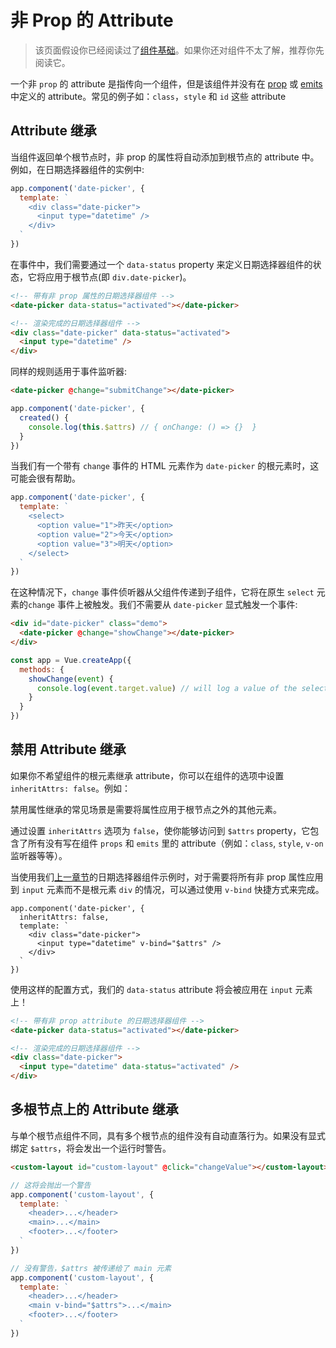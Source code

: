 # 非 Prop 的 Attribute

> 该页面假设你已经阅读过了[组件基础](component-basics.md)。如果你还对组件不太了解，推荐你先阅读它。

一个非 `prop` 的 attribute 是指传向一个组件，但是该组件并没有在 [prop](component-props) 或 [emits](component-custom-events.html#defining-custom-events) 中定义的 attribute。常见的例子如：`class`，`style` 和 `id` 这些 attribute

## Attribute 继承

当组件返回单个根节点时，非 prop 的属性将自动添加到根节点的 attribute 中。例如，在日期选择器组件的实例中:

```js
app.component('date-picker', {
  template: `
    <div class="date-picker">
      <input type="datetime" />
    </div>
  `
})
```

在事件中，我们需要通过一个 `data-status` property 来定义日期选择器组件的状态，它将应用于根节点(即 `div.date-picker`)。

```html
<!-- 带有非 prop 属性的日期选择器组件 -->
<date-picker data-status="activated"></date-picker>

<!-- 渲染完成的日期选择器组件 -->
<div class="date-picker" data-status="activated">
  <input type="datetime" />
</div>
```

同样的规则适用于事件监听器:

```html
<date-picker @change="submitChange"></date-picker>
```

```js
app.component('date-picker', {
  created() {
    console.log(this.$attrs) // { onChange: () => {}  }
  }
})
```

当我们有一个带有 `change` 事件的 HTML 元素作为 `date-picker` 的根元素时，这可能会很有帮助。

```js
app.component('date-picker', {
  template: `
    <select>
      <option value="1">昨天</option>
      <option value="2">今天</option>
      <option value="3">明天</option>
    </select>
  `
})
```

在这种情况下，`change` 事件侦听器从父组件传递到子组件，它将在原生 `select` 元素的`change` 事件上被触发。我们不需要从 `date-picker` 显式触发一个事件:

```html
<div id="date-picker" class="demo">
  <date-picker @change="showChange"></date-picker>
</div>
```

```js
const app = Vue.createApp({
  methods: {
    showChange(event) {
      console.log(event.target.value) // will log a value of the selected option
    }
  }
})
```

## 禁用 Attribute 继承

如果你不希望组件的根元素继承 attribute，你可以在组件的选项中设置 `inheritAttrs: false`。例如：

禁用属性继承的常见场景是需要将属性应用于根节点之外的其他元素。

通过设置 `inheritAttrs` 选项为 `false`，使你能够访问到 `$attrs` property，它包含了所有没有写在组件 `props` 和 `emits` 里的 attribute（例如：`class`, `style`, `v-on` 监听器等等）。

当使用我们[上一章节](#attribute-inheritance)的日期选择器组件示例时，对于需要将所有非 prop 属性应用到 `input` 元素而不是根元素 `div` 的情况，可以通过使用 `v-bind` 快捷方式来完成。

```js{5}
app.component('date-picker', {
  inheritAttrs: false,
  template: `
    <div class="date-picker">
      <input type="datetime" v-bind="$attrs" />
    </div>
  `
})
```

使用这样的配置方式，我们的 `data-status` attribute 将会被应用在 `input` 元素上！

```html
<!-- 带有非 prop attribute 的日期选择器组件 -->
<date-picker data-status="activated"></date-picker>

<!-- 渲染完成的日期选择器组件 -->
<div class="date-picker">
  <input type="datetime" data-status="activated" />
</div>
```

## 多根节点上的 Attribute 继承

与单个根节点组件不同，具有多个根节点的组件没有自动直落行为。如果没有显式绑定 `$attrs`，将会发出一个运行时警告。

```html
<custom-layout id="custom-layout" @click="changeValue"></custom-layout>
```

```js
// 这将会抛出一个警告
app.component('custom-layout', {
  template: `
    <header>...</header>
    <main>...</main>
    <footer>...</footer>
  `
})

// 没有警告，$attrs 被传递给了 main 元素
app.component('custom-layout', {
  template: `
    <header>...</header>
    <main v-bind="$attrs">...</main>
    <footer>...</footer>
  `
})
```
